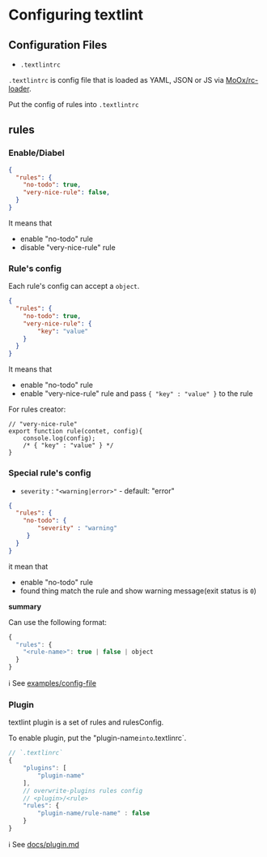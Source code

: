 # Configuring textlint

## Configuration Files

- `.textlintrc`

`.textlintrc` is config file that is loaded as YAML, JSON or JS via [MoOx/rc-loader](https://github.com/MoOx/rc-loader "MoOx/rc-loader").

Put the config of rules into `.textlintrc`

## rules

### Enable/Diabel

```json
{
  "rules": {
    "no-todo": true,
    "very-nice-rule": false,
  }
}
```

It means that 

- enable "no-todo" rule
- disable "very-nice-rule" rule

### Rule's config

Each rule's config can accept a `object`.

```json
{
  "rules": {
    "no-todo": true, 
    "very-nice-rule": {
        "key": "value"
    }
  }
}
```

It means that

- enable "no-todo" rule
- enable "very-nice-rule" rule and pass `{ "key" : "value" }` to the rule

For rules creator:

```
// "very-nice-rule"
export function rule(contet, config){
    console.log(config);
    /* { "key" : "value" } */
}
```

### Special rule's config

- `severity` : `"<warning|error>"` - default: "error"

```json
{
  "rules": {
    "no-todo": {
        "severity" : "warning"
     }
  }
}
```

it mean that 

- enable "no-todo" rule
- found thing match the rule and show warning message(exit status is `0`)

**summary**

Can use the following format:

```js
{
  "rules": {
    "<rule-name>": true | false | object
  }
}
```

:information_source: See [examples/config-file](../examples/config-file)

### Plugin

textlint plugin is a set of rules and rulesConfig.

To enable plugin, put the "plugin-name` into `.textlinrc`.

```js
// `.textlinrc`
{
    "plugins": [
        "plugin-name"
    ],
    // overwrite-plugins rules config
    // <plugin>/<rule>
    "rules": {
        "plugin-name/rule-name" : false
    }
}
```

:information_source: See [docs/plugin.md](docs/plugin.md)
